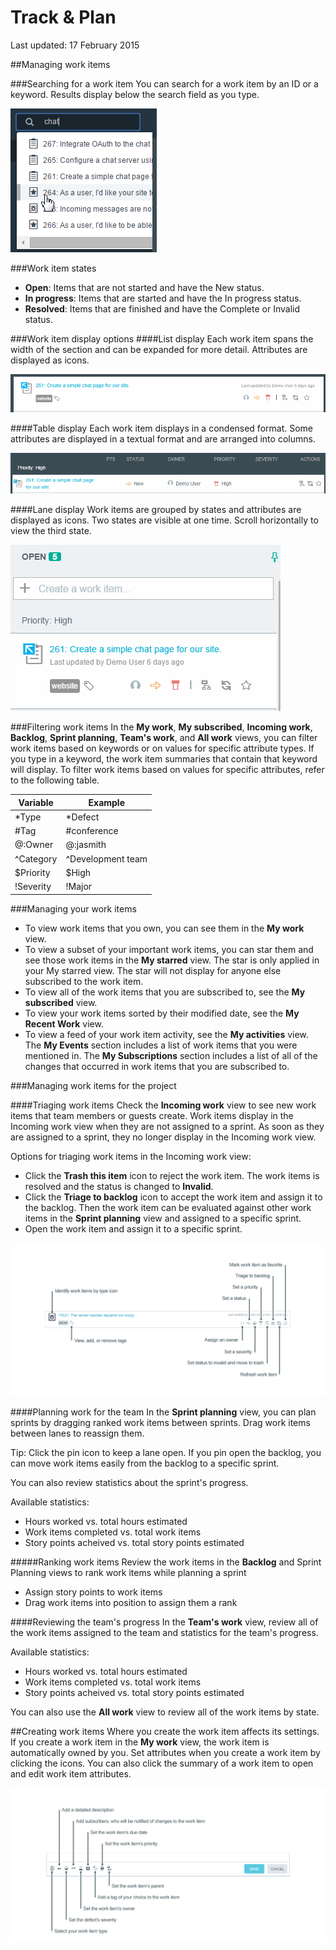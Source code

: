 # Track & Plan

Last updated: 17 February 2015

##Managing work items

###Searching for a work item
You can search for a work item by an ID or a keyword. Results display below the search field as you type.

![Search field](images/search.png)

###Work item states
- **Open**: Items that are not started and have the New status.
- **In progress**: Items that are started and have the In progress status.
- **Resolved**: Items that are finished and have the Complete or Invalid status.

###Work item display options
####List display
Each work item spans the width of the section and can be expanded for more detail. Attributes are displayed as icons.

![List display](images/list_view.png)

####Table display 
Each work item displays in a condensed format. Some attributes are displayed in a textual format and are arranged into columns.

![Table display](images/table_view.png)

####Lane display
Work items are grouped by states and attributes are displayed as icons. Two states are visible at one time. Scroll horizontally to view the third state.

![Lane display](images/lane_view.png)


###Filtering work items
In the **My work**, **My subscribed**, **Incoming work**, **Backlog**, **Sprint planning**, **Team's work**, and **All work** views, you can filter work items based on keywords or on values for specific attribute types. If you type in a keyword, the work item summaries that contain that keyword will display. To filter work items based on values for specific attributes, refer to the following table.

| Variable |Example | 
|-------|-------|
|*Type  | *Defect |
|#Tag  | #conference| 
|@:Owner  | @:jasmith|
|^Category|^Development team|
|$Priority|$High|
|!Severity|!Major|


###Managing your work items

- To view work items that you own, you can see them in the **My work** view. 
- To view a subset of your important work items, you can star them and see those work items in the **My starred** view. The star is only applied in your My starred view. The star will not display for anyone else subscribed to the work item. 
- To view all of the work items that you are subscribed to, see the **My subscribed** view.
- To view your work items sorted by their modified date, see the **My Recent Work** view.
- To view a feed of your work item activity, see the **My activities** view. The **My Events** section includes a list of work items that you were mentioned in. The **My Subscriptions** section includes a list of all of the changes that occurred in work items that you are subscribed to.


###Managing work items for the project

####Triaging work items
Check the **Incoming work** view to see new work items that team members or guests create. Work items display in the Incoming work view when they are not assigned to a sprint. As soon as they are assigned to a sprint, they no longer display in the Incoming work view.

Options for triaging work items in the Incoming work view:
- Click the **Trash this item** icon to reject the work item. The work items is resolved and the status is changed to **Invalid**.
- Click the **Triage to backlog** icon to accept the work item and assign it to the backlog. Then the work item can be evaluated against other work items in the **Sprint planning** view and assigned to a specific sprint.
- Open the work item and assign it to a specific sprint.

![Triaging work items in the Incoming work view](images/incoming_work_attributes.png)



####Planning work for the team
In the **Sprint planning** view, you can plan sprints by dragging ranked work items between sprints. Drag work items between lanes to reassign them. 

Tip: Click the pin icon to keep a lane open. If you pin open the backlog, you can move work items easily from the backlog to a specific sprint.

You can also review statistics about the sprint's progress.

Available statistics:
- Hours worked vs. total hours estimated
- Work items completed vs. total work items
- Story points acheived vs. total story points estimated

#####Ranking work items
Review the work items in the **Backlog** and Sprint Planning views to rank work items while planning a sprint
- Assign story points to work items
- Drag work items into position to assign them a rank

####Reviewing the team's progress
In the **Team's work** view, review all of the work items assigned to the team and statistics for the team's progress.

Available statistics:
- Hours worked vs. total hours estimated
- Work items completed vs. total work items
- Story points acheived vs. total story points estimated

You can also use the **All work** view to review all of the work items by state.

##Creating work items
Where you create the work item affects its settings. If you create a work item in the **My work** view, the work item is automatically owned by you. Set attributes when you create a work item by clicking the icons. You can also click the summary of a work item to open and edit work item attributes.

![Assigning work item attributes](images/work_item_attributes.png)
